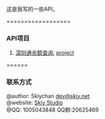 这是我写的一些API。

==================
### API项目
1. [深圳通余额查询](docs/shenzhentong.md), [project](api/shenzhentong.go)

======
### 联系方式
@author: Skiychan <dev@skiy.net>   
@website: [Skiy Studio](www.skiy.net)   
@QQ: 1005043848 QQ群:20625469   


